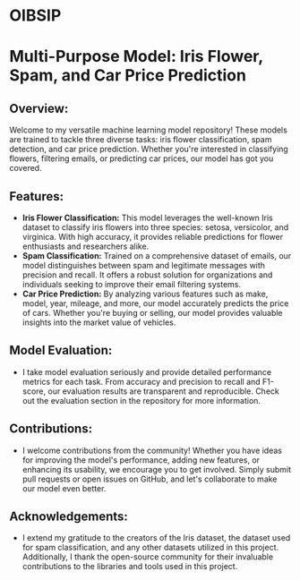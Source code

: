 # OIBSIP


# Multi-Purpose Model: Iris Flower, Spam, and Car Price Prediction

## Overview:
Welcome to my versatile machine learning model repository! These models are trained to tackle three diverse tasks: iris flower classification, spam detection, and car price prediction. Whether you're interested in classifying flowers, filtering emails, or predicting car prices, our model has got you covered.

## Features:
- **Iris Flower Classification:** This model leverages the well-known Iris dataset to classify iris flowers into three species: setosa, versicolor, and virginica. With high accuracy, it provides reliable predictions for flower enthusiasts and researchers alike.
- **Spam Classification:** Trained on a comprehensive dataset of emails, our model distinguishes between spam and legitimate messages with precision and recall. It offers a robust solution for organizations and individuals seeking to improve their email filtering systems.
- **Car Price Prediction:** By analyzing various features such as make, model, year, mileage, and more, our model accurately predicts the price of cars. Whether you're buying or selling, our model provides valuable insights into the market value of vehicles.

## Model Evaluation:
- I take model evaluation seriously and provide detailed performance metrics for each task. From accuracy and precision to recall and F1-score, our evaluation results are transparent and reproducible. Check out the evaluation section in the repository for more information.

## Contributions:
- I welcome contributions from the community! Whether you have ideas for improving the model's performance, adding new features, or enhancing its usability, we encourage you to get involved. Simply submit pull requests or open issues on GitHub, and let's collaborate to make our model even better.

## Acknowledgements:
- I extend my gratitude to the creators of the Iris dataset, the dataset used for spam classification, and any other datasets utilized in this project. Additionally, I thank the open-source community for their invaluable contributions to the libraries and tools used in this project.

